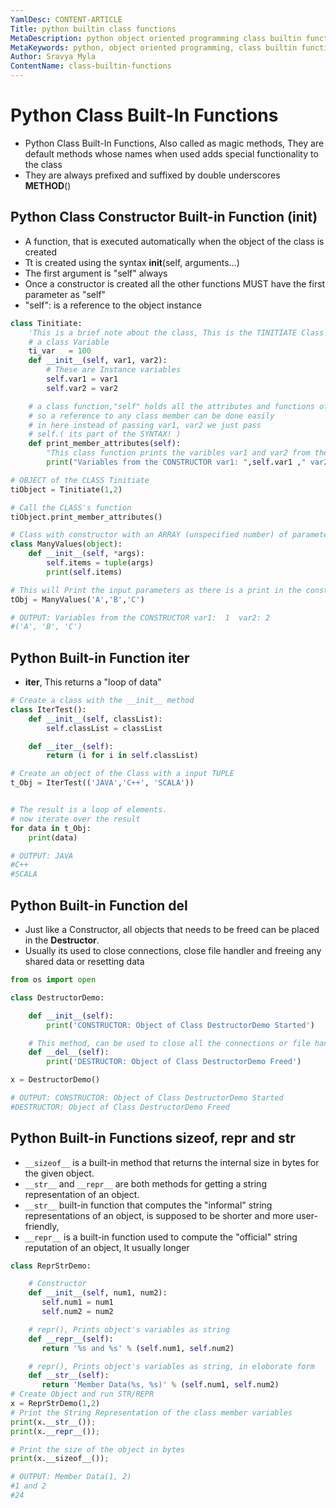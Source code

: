 ```yaml
---
YamlDesc: CONTENT-ARTICLE
Title: python builtin class functions
MetaDescription: python object oriented programming class builtin functions __init__, __iter__ example code, tutorials
MetaKeywords: python, object oriented programming, class builtin functions, example code, tutorials
Author: Sravya Myla
ContentName: class-builtin-functions
---
```


# Python Class Built-In Functions
* Python Class Built-In Functions, Also called as magic methods, They are 
  default methods whose names when used adds special functionality to the class 
* They are always prefixed and suffixed by double underscores __METHOD__()

## Python Class Constructor Built-in Function (__init__)
* A function, that is executed automatically when
  the object of the class is created
* Tt is created using the syntax __init__(self, arguments...)
* The first argument is "self" always
* Once a constructor is created all the other functions
  MUST have the first parameter as "self"
* "self": is a reference to the object instance
```python
class Tinitiate:
    'This is a brief note about the class, This is the TINITIATE Class'
    # a class Variable
    ti_var   = 100
    def __init__(self, var1, var2):
        # These are Instance variables
        self.var1 = var1
        self.var2 = var2

    # a class function,"self" holds all the attributes and functions of this class
    # so a reference to any class member can be done easily
    # in here instead of passing var1, var2 we just pass
	# self.( its part of the SYNTAX! )
    def print_member_attributes(self):
        "This class function prints the varibles var1 and var2 from the constructor"
        print("Variables from the CONSTRUCTOR var1: ",self.var1 ," var2:",self.var2)

# OBJECT of the CLASS Tinitiate
tiObject = Tinitiate(1,2)

# Call the CLASS's function
tiObject.print_member_attributes()

# Class with constructor with an ARRAY (unspecified number) of parameters
class ManyValues(object):
    def __init__(self, *args):
        self.items = tuple(args)
        print(self.items)

# This will Print the input parameters as there is a print in the constructor
tObj = ManyValues('A','B','C')

# OUTPUT: Variables from the CONSTRUCTOR var1:  1  var2: 2
#('A', 'B', 'C')
```
## Python Built-in Function __iter__
* __iter__, This returns a "loop of data"
```python
# Create a class with the __init__ method
class IterTest():
    def __init__(self, classList):
        self.classList = classList

    def __iter__(self):
        return (i for i in self.classList)

# Create an object of the Class with a input TUPLE
t_Obj = IterTest(('JAVA','C++', 'SCALA'))


# The result is a loop of elements.
# now iterate over the result
for data in t_Obj:
    print(data)

# OUTPUT: JAVA
#C++
#SCALA
```

## Python Built-in Function __del__
* Just like a Constructor, all objects that needs to be freed can be placed in 
  the **Destructor**.
* Usually its used to close connections, close file handler and freeing any 
  shared data or resetting data

```python
from os import open

class DestructorDemo:

    def __init__(self):
        print('CONSTRUCTOR: Object of Class DestructorDemo Started')

    # This method, can be used to close all the connections or file handles ..    
    def __del__(self):
        print('DESTRUCTOR: Object of Class DestructorDemo Freed')

x = DestructorDemo()

# OUTPUT: CONSTRUCTOR: Object of Class DestructorDemo Started
#DESTRUCTOR: Object of Class DestructorDemo Freed
```

## Python Built-in Functions __sizeof__, __repr__ and __str__
* `__sizeof__` is a built-in method that returns the internal size in bytes 
  for the given object.
* `__str__` and `__repr__` are both methods for getting a string representation of an object.
* `__str__` built-in function that computes the "informal" string 
  representations of an object, is supposed to be shorter and more user-friendly,
* `__repr__` is a built-in function used to compute the "official" string 
  reputation of an object, It usually longer

```python
class ReprStrDemo:

    # Constructor
    def __init__(self, num1, num2):
       self.num1 = num1
       self.num2 = num2

    # repr(), Prints object's variables as string
    def __repr__(self):
       return '%s and %s' % (self.num1, self.num2)

    # repr(), Prints object's variables as string, in eloborate form
    def __str__(self):
       return 'Member Data(%s, %s)' % (self.num1, self.num2)	   
# Create Object and run STR/REPR
x = ReprStrDemo(1,2)
# Print the String Representation of the class member variables
print(x.__str__());
print(x.__repr__());

# Print the size of the object in bytes
print(x.__sizeof__());

# OUTPUT: Member Data(1, 2)
#1 and 2
#24
```
